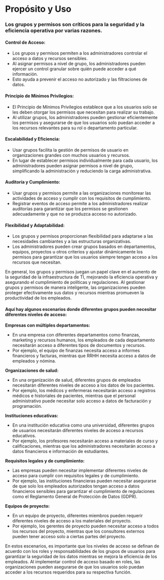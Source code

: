 # Propósito y Uso

### Los grupos y permisos son críticos para la seguridad y la eficiencia operativa por varias razones.

#### Control de Acceso:

* Los grupos y permisos permiten a los administradores controlar el acceso a datos y recursos sensibles.
* Al asignar permisos a nivel de grupo, los administradores pueden ejercer un control granular sobre quién puede acceder a qué información.
* Esto ayuda a prevenir el acceso no autorizado y las filtraciones de datos.

#### Principio de Mínimos Privilegios:

* El Principio de Mínimos Privilegios establece que a los usuarios solo se les deben otorgar los permisos que necesitan para realizar su trabajo.
* Al utilizar grupos, los administradores pueden gestionar eficientemente los permisos y asegurarse de que los usuarios solo puedan acceder a los recursos relevantes para su rol o departamento particular.

#### Escalabilidad y Eficiencia:

* Usar grupos facilita la gestión de permisos de usuario en organizaciones grandes con muchos usuarios y recursos.
* En lugar de establecer permisos individualmente para cada usuario, los administradores pueden asignar permisos a nivel de grupo, simplificando la administración y reduciendo la carga administrativa.

#### Auditoría y Cumplimiento:

* Usar grupos y permisos permite a las organizaciones monitorear las actividades de acceso y cumplir con los requisitos de cumplimiento.
* Registrar eventos de acceso permite a los administradores realizar auditorías para garantizar que los permisos se gestionen adecuadamente y que no se produzca acceso no autorizado.

#### Flexibilidad y Adaptabilidad:

* Los grupos y permisos proporcionan flexibilidad para adaptarse a las necesidades cambiantes y a las estructuras organizativas.
* Los administradores pueden crear grupos basados en departamentos, equipos, proyectos u otros criterios y ajustar dinámicamente los permisos para garantizar que los usuarios siempre tengan acceso a los recursos que necesitan.

En general, los grupos y permisos juegan un papel clave en el aumento de la seguridad de la infraestructura de TI, mejorando la eficiencia operativa y asegurando el cumplimiento de políticas y regulaciones. Al gestionar grupos y permisos de manera inteligente, las organizaciones pueden proteger efectivamente sus datos y recursos mientras promueven la productividad de los empleados.

#### Aquí hay algunos escenarios donde diferentes grupos pueden necesitar diferentes niveles de acceso:

**Empresas con múltiples departamentos:**

* En una empresa con diferentes departamentos como finanzas, marketing y recursos humanos, los empleados de cada departamento necesitarán acceso a diferentes tipos de documentos y recursos.
* Por ejemplo, el equipo de finanzas necesita acceso a informes financieros y facturas, mientras que RRHH necesita acceso a datos de empleados y nómina.

**Organizaciones de salud:**

* En una organización de salud, diferentes grupos de empleados necesitarán diferentes niveles de acceso a los datos de los pacientes.
* Por ejemplo, los médicos y enfermeras necesitarán acceso a registros médicos e historiales de pacientes, mientras que el personal administrativo puede necesitar solo acceso a datos de facturación y programación.

**Instituciones educativas:**

* En una institución educativa como una universidad, diferentes grupos de usuarios necesitarán diferentes niveles de acceso a recursos educativos.
* Por ejemplo, los profesores necesitarán acceso a materiales de curso y calificaciones, mientras que los administradores necesitarán acceso a datos financieros e información de estudiantes.

**Requisitos legales y de cumplimiento:**

* Las empresas pueden necesitar implementar diferentes niveles de acceso para cumplir con requisitos legales y de cumplimiento.
* Por ejemplo, las instituciones financieras pueden necesitar asegurarse de que solo los empleados autorizados tengan acceso a datos financieros sensibles para garantizar el cumplimiento de regulaciones como el Reglamento General de Protección de Datos (GDPR).

**Equipos de proyecto:**

* En un equipo de proyecto, diferentes miembros pueden requerir diferentes niveles de acceso a los materiales del proyecto.
* Por ejemplo, los gerentes de proyecto pueden necesitar acceso a todos los recursos del proyecto, mientras que los consultores externos pueden tener acceso solo a ciertas partes del proyecto.

En estos escenarios, es importante que los niveles de acceso se definan de acuerdo con los roles y responsabilidades de los grupos de usuarios para garantizar la seguridad de los datos mientras se mejora la eficiencia de los empleados. Al implementar control de acceso basado en roles, las organizaciones pueden asegurarse de que los usuarios solo puedan acceder a los recursos requeridos para su respectiva función.
